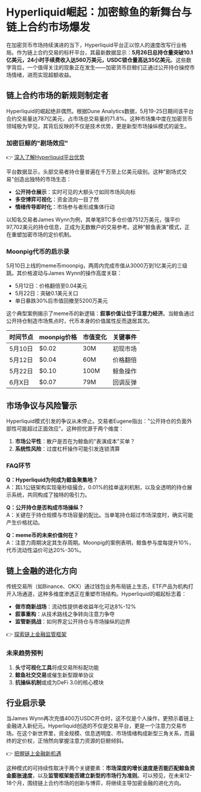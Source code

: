 # Hyperliquid崛起：加密鲸鱼的新舞台与链上合约市场爆发

在加密货币市场持续演进的当下，Hyperliquid平台正以惊人的速度改写行业格局。作为链上合约交易的标杆平台，其最新数据显示：**5月26日总持仓量突破10.1亿美元，24小时手续费收入达560万美元，USDC锁仓量高达35亿美元**。这些数字背后，一个值得关注的现象正在发生——加密货币巨鲸们正通过公开持仓操控市场情绪，进而实现超额收益。

## 链上合约市场的新规则制定者

Hyperliquid的崛起绝非偶然。根据Dune Analytics数据，5月19-25日期间该平台合约交易量达787亿美元，占市场总交易量的71.8%。这种市场集中度在加密货币领域极为罕见，其背后反映的不仅是技术优势，更是新型市场操纵模式的诞生。

### 加密巨鲸的"剧场效应"
👉 [深入了解Hyperliquid平台优势](https://bit.ly/okx_welcome)

平台数据显示，头部交易者持仓量普遍在千万至上亿美元级别。这种"剧场式交易"创造出独特的市场生态：
- **公开持仓展示**：实时可见的大额头寸如同市场风向标
- **多空博弈可视化**：资金流向一目了然
- **情绪传导即时化**：市场参与者形成集体行动

以知名交易者James Wynn为例，其单笔BTC多仓价值7512万美元，强平价97,702美元的持仓信息，正成为无数散户的交易参考。这种"鲸鱼表演"模式，正在重塑加密市场的定价机制。

### Moonpig代币的启示录

5月10日上线的meme币moonpig，两周内完成市值从3000万到1亿美元的三级跳。其价格波动与James Wynn的操作高度关联：
- 5月12日：价格翻倍至0.04美元
- 5月22日：突破0.1美元关口
- 单日暴跌30%后市值回撤至5200万美元

这个典型案例揭示了meme币的新逻辑：**叙事价值让位于注意力经济**。当鲸鱼通过公开持仓制造市场焦点时，代币本身的价值属性反而退居其次。

| 时间节点 | moonpig价格 | 市值变化 | 关键事件 |
|---------|------------|----------|----------|
| 5月10日 | $0.02      | 30M      | 初现市场 |
| 5月12日 | $0.04      | 60M      | 价格翻倍 |
| 5月22日 | $0.10      | 100M     | 鲸鱼操作 |
| 6月X日  | $0.07      | 79M      | 回调反弹 |

## 市场争议与风险警示

Hyperliquid模式引发的争议从未停止。交易者Eugene指出："公开持仓的负面外部性可能超过正面效应"。这种担忧源于两个维度：
1. **市场公平性**：散户是否在为鲸鱼的"表演成本"买单？
2. **系统性风险**：过度杠杆操作可能引发连锁清算

### FAQ环节
**Q：Hyperliquid为何成为鲸鱼聚集地？**  
A：其L1公链架构实现毫秒级撮合，0.01%的挂单返利机制，以及全透明的持仓展示系统，共同构成了独特的吸引力。

**Q：公开持仓是否构成市场操纵？**  
A：关键在于持仓规模与市场容量的配比。当单笔持仓超过市场深度时，确实可能产生价格扰动。

**Q：meme币的未来价值何在？**  
A：注意力周期决定其生存周期。Moonpig的案例表明，鲸鱼参与度每提升10%，代币流动性溢价可达20%-30%。

## 链上金融的进化方向

传统交易所（如Binance、OKX）通过钱包业务布局链上生态，ETF产品为机构打开入场通道，这种多维度渗透正在重塑市场结构。Hyperliquid的崛起标志着：
- **做市商新战场**：流动性提供者收益年化可达8%-12%
- **叙事重构**：从技术路线之争转向注意力争夺
- **监管新挑战**：如何界定公开持仓与市场操纵的边界

👉 [探索链上金融监管框架](https://bit.ly/okx_welcome)

### 未来趋势预判
1. **头寸可视化工具**将成交易所标配功能
2. **鲸鱼社交交易**或催生新型跟单协议
3. **抗操纵机制**或成为DeFi 3.0的核心模块

## 行业启示录

当James Wynn再次充值400万USDC开仓时，这不仅是个人操作，更预示着链上金融进入新纪元。Hyperliquid创造的不仅是交易平台，更是一个注意力交易市场。在这个新世界里，资金规模、信息透明度、市场情绪构成新型三角关系，而最终的定价权，正悄然向掌握注意力资源的巨鲸倾斜。

👉 [把握链上金融新机遇](https://bit.ly/okx_welcome)

这种模式的可持续性取决于两个关键要素：**市场深度的增长速度是否能匹配鲸鱼资金膨胀速度**，以及**监管框架能否建立新型的市场行为准则**。可以预见，在未来12-18个月，围绕链上合约市场的创新与博弈，将继续主导加密金融的进化方向。